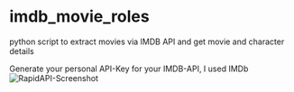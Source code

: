 # imdb_movie_roles
python script to extract movies via IMDB API and get movie and character details

Generate your personal API-Key for your IMDB-API, I used IMDb
![RapidAPI-Screenshot](documentation/rapid_api.png)
